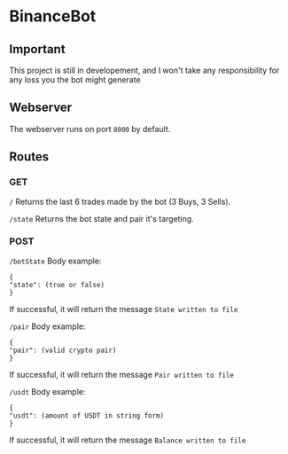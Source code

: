 # BinanceBot

## Important

This project is still in developement, and I won't take any responsibility for any loss you the bot might generate

## Webserver

The webserver runs on port `8000` by default.

## Routes

### GET
`/`
Returns the last 6 trades made by the bot (3 Buys, 3 Sells).

`/state`
Returns the bot state and pair it's targeting.

### POST
`/botState`
Body example: 
```
{
"state": (true or false)
}
```
If successful, it will return the message `State written to file`

`/pair`
Body example: 
```
{
"pair": (valid crypto pair)
}
```
If successful, it will return the message `Pair written to file`

`/usdt`
Body example:
```
{
"usdt": (amount of USDT in string form)
}
```
If successful, it will return the message `Balance written to file`
